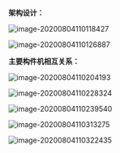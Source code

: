 **架构设计：**

![image-20200804110118427](C:\Users\12031\AppData\Roaming\Typora\typora-user-images\image-20200804110118427.png)

![image-20200804110126887](C:\Users\12031\AppData\Roaming\Typora\typora-user-images\image-20200804110126887.png)

**主要构件机相互关系：**

![image-20200804110204193](C:\Users\12031\AppData\Roaming\Typora\typora-user-images\image-20200804110204193.png)

![image-20200804110228324](C:\Users\12031\AppData\Roaming\Typora\typora-user-images\image-20200804110228324.png)

![image-20200804110239540](C:\Users\12031\AppData\Roaming\Typora\typora-user-images\image-20200804110239540.png)

![image-20200804110313275](C:\Users\12031\AppData\Roaming\Typora\typora-user-images\image-20200804110313275.png)

![image-20200804110322435](C:\Users\12031\AppData\Roaming\Typora\typora-user-images\image-20200804110322435.png)

